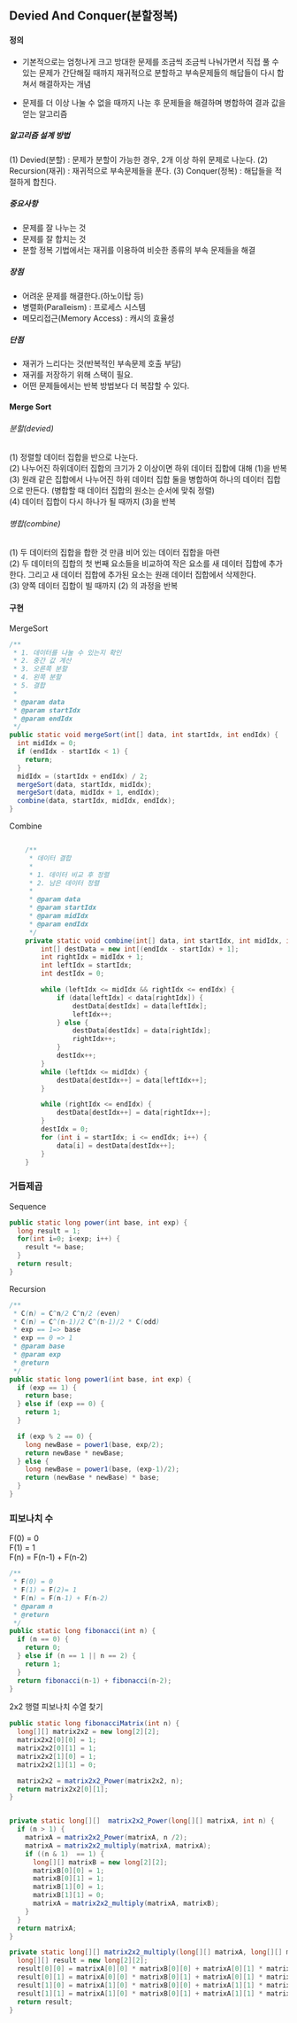 Devied And Conquer(분할정복)
----------------------------

#### 정의

-	기본적으로는 엄청나게 크고 방대한 문제를 조금씩 조금씩 나눠가면서 직접 풀 수 있는 문제가 간단해질 때까지 재귀적으로 분할하고 부속문제들의 해답들이 다시 합쳐서 해결하자는 개념

-	문제를 더 이상 나눌 수 없을 때까지 나눈 후 문제들을 해결하며 병합하여 결과 값을 얻는 알고리즘

##### 알고리즘 설계 방법

(1) Devied(분할) : 문제가 분할이 가능한 경우, 2개 이상 하위 문제로 나눈다. (2) Recursion(재귀) : 재귀적으로 부속문제들을 푼다. (3) Conquer(정복) : 해답들을 적절하게 합친다.

##### 중요사항

-	문제를 잘 나누는 것
-	문제를 잘 합치는 것
-	분할 정복 기법에서는 재귀를 이용하여 비슷한 종류의 부속 문제들을 해결

##### 장점

-	어려운 문제를 해결한다.(하노이탑 등)
-	병렬화(Paralleism) : 프로세스 시스템
-	메모리접근(Memory Access) : 캐시의 효율성

##### 단점

-	재귀가 느리다는 것(반복적인 부속문제 호출 부담)
-	재귀를 저장하기 위해 스택이 필요.
-	어떤 문제들에서는 반복 방법보다 더 복잡할 수 있다.

#### Merge Sort

###### 분할(devied)

(1) 정렬할 데이터 집합을 반으로 나눈다.  
(2) 나누어진 하위데이터 집합의 크기가 2 이상이면 하위 데이터 집합에 대해 (1)을 반복  
(3) 원래 같은 집합에서 나누어진 하위 데이터 집합 둘을 병합하여 하나의 데이터 집합으로 만든다. (병합할 때 데이터 집합의 원소는 순서에 맞춰 정렬)  
(4) 데이터 집합이 다시 하나가 될 때까지 (3)을 반복

###### 병합(combine)

(1) 두 데이터의 집합을 합한 것 만큼 비어 있는 데이터 집합을 마련  
(2) 두 데이터의 집합의 첫 번째 요소들을 비교하여 작은 요소를 새 데이터 집합에 추가한다. 그리고 새 데이터 집합에 추가된 요소는 원래 데이터 집합에서 삭제한다.  
(3) 양쪽 데이터 집합이 빌 때까지 (2) 의 과정을 반복

#### 구현

MergeSort

```java
/**
 * 1. 데이터를 나눌 수 있는지 확인
 * 2. 중간 값 계산
 * 3. 오른쪽 분할
 * 4. 왼쪽 분할
 * 5. 결합
 *
 * @param data
 * @param startIdx
 * @param endIdx
 */
public static void mergeSort(int[] data, int startIdx, int endIdx) {
  int midIdx = 0;
  if (endIdx - startIdx < 1) {
    return;
  }
  midIdx = (startIdx + endIdx) / 2;
  mergeSort(data, startIdx, midIdx);
  mergeSort(data, midIdx + 1, endIdx);
  combine(data, startIdx, midIdx, endIdx);
}
```

Combine

```java

	/**
	 * 데이터 결합
	 *
	 * 1. 데이터 비교 후 정렬
	 * 2. 남은 데이터 정렬
	 *
	 * @param data
	 * @param startIdx
	 * @param midIdx
	 * @param endIdx
	 */
	private static void combine(int[] data, int startIdx, int midIdx, int endIdx) {
		int[] destData = new int[(endIdx - startIdx) + 1];
		int rightIdx = midIdx + 1;
		int leftIdx = startIdx;
		int destIdx = 0;

		while (leftIdx <= midIdx && rightIdx <= endIdx) {
			if (data[leftIdx] < data[rightIdx]) {
				destData[destIdx] = data[leftIdx];
				leftIdx++;
			} else {
				destData[destIdx] = data[rightIdx];
				rightIdx++;
			}
			destIdx++;
		}
		while (leftIdx <= midIdx) {
			destData[destIdx++] = data[leftIdx++];
		}

		while (rightIdx <= endIdx) {
			destData[destIdx++] = data[rightIdx++];
		}
		destIdx = 0;
		for (int i = startIdx; i <= endIdx; i++) {
			data[i] = destData[destIdx++];
		}
	}
```

### 거듭제곱

Sequence

```java
public static long power(int base, int exp) {
  long result = 1;
  for(int i=0; i<exp; i++) {
    result *= base;
  }
  return result;
}
```

Recursion

```java
/**
 * C(n) = C^n/2 C^n/2 (even)
 * C(n) = C^(n-1)/2 C^(n-1)/2 * C(odd)
 * exp == 1=> base
 * exp == 0 => 1
 * @param base
 * @param exp
 * @return
 */
public static long power1(int base, int exp) {
  if (exp == 1) {
    return base;
  } else if (exp == 0) {
    return 1;
  }

  if (exp % 2 == 0) {
    long newBase = power1(base, exp/2);
    return newBase * newBase;
  } else {
    long newBase = power1(base, (exp-1)/2);
    return (newBase * newBase) * base;
  }
}
```

### 피보나치 수

F(0) = 0  
F(1) = 1  
F(n) = F(n-1) + F(n-2)

```java
/**
 * F(0) = 0
 * F(1) = F(2)= 1
 * F(n) = F(n-1) + F(n-2)
 * @param n
 * @return
 */
public static long fibonacci(int n) {
  if (n == 0) {
    return 0;
  } else if (n == 1 || n == 2) {
    return 1;
  }
  return fibonacci(n-1) + fibonacci(n-2);
}
```

2x2 행렬 피보나치 수열 찾기

```java
public static long fibonacciMatrix(int n) {
  long[][] matrix2x2 = new long[2][2];
  matrix2x2[0][0] = 1;
  matrix2x2[0][1] = 1;
  matrix2x2[1][0] = 1;
  matrix2x2[1][1] = 0;

  matrix2x2 = matrix2x2_Power(matrix2x2, n);
  return matrix2x2[0][1];
}


private static long[][]  matrix2x2_Power(long[][] matrixA, int n) {
  if (n > 1) {
    matrixA = matrix2x2_Power(matrixA, n /2);
    matrixA = matrix2x2_multiply(matrixA, matrixA);
    if ((n & 1)  == 1) {
      long[][] matrixB = new long[2][2];
      matrixB[0][0] = 1;
      matrixB[0][1] = 1;
      matrixB[1][0] = 1;
      matrixB[1][1] = 0;
      matrixA = matrix2x2_multiply(matrixA, matrixB);
    }
  }
  return matrixA;
}

private static long[][] matrix2x2_multiply(long[][] matrixA, long[][] matrixB) {
  long[][] result = new long[2][2];
  result[0][0] = matrixA[0][0] * matrixB[0][0] + matrixA[0][1] * matrixB[1][0];
  result[0][1] = matrixA[0][0] * matrixB[0][1] + matrixA[0][1] * matrixB[1][1];
  result[1][0] = matrixA[1][0] * matrixB[0][0] + matrixA[1][1] * matrixB[1][0];
  result[1][1] = matrixA[1][0] * matrixB[0][1] + matrixA[1][1] * matrixB[1][1];
  return result;
}
```
